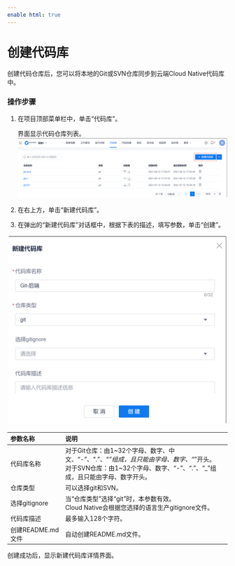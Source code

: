 ```yaml
---
enable html: true
---
```

# 创建代码库

创建代码仓库后，您可以将本地的Git或SVN仓库同步到云端Cloud Native代码库中。

### 操作步骤
1. 在项目顶部菜单栏中，单击“代码库”。
      
      界面显示代码仓库列表。
      <img src="fig/代码库-首页.png" style="zoom:50%">
2. 在右上方，单击“新建代码库”。
3. 在弹出的“新建代码库”对话框中，根据下表的描述，填写参数，单击“创建”。
  <img src="fig/代码库-新建-Git.png" style="zoom:50%">
          
|参数名称|说明|
|:--------- |:-------- |
|代码库名称|对于Git仓库：由1~32个字母、数字、中文、“-”、“.”、“_”组成，且只能由字母、数字、“_”开头。<br>对于SVN仓库：由1~32个字母、数字、“-”、“.”、“_”组成，且只能由字母、数字开头。|
|仓库类型|可以选择git和SVN。|
|选择gitignore|当“仓库类型”选择“git”时，本参数有效。<br>Cloud Native会根据您选择的语言生产gitignore文件。|
|代码库描述 |最多输入128个字符。|
|创建README.md文件|自动创建README.md文件。|

创建成功后，显示新建代码库详情界面。


